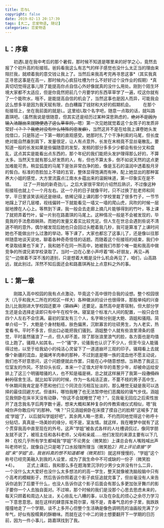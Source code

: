 ```yaml
---
title: 恋与L
copyright: false
date: 2019-02-13 20:17:39
tags: [大二, 恋爱物语, 随记]
categories: 恋爱物语
---
```

## L：序章
&emsp;&emsp;初遇L是在我中考后的那个暑假，那时候不知道是哪里来的好学之心，竟然去报了个初升高的衔接班。爸妈看我这么有志气的样子感觉也没什么太正当的理由来阻拦我，就顺着我的意交钱让我上了。当然后来我高考完再寻思这事*（其实我真正寻思这事是在高一，那时候内心疯狂吐槽为什么不好好过个没作业的假期）*<!-- More -->真真切切觉得这事儿除了能提高你点自信心外好像就真的没什么用处。刚到个陌生环境大家都不太适应，但是你竟然把前几个月要学的东西草草学了一遍，哎这你就有了一个能吹水，哦不，是能提高自信的机会了，当然这事也是因人而异，可能我会这么想多半是因为我天赋有限，白白糟蹋了钱财和大好的假期机会。
&emsp;&emsp;在那个衔接班上，坐在我前面的就是L。这里给L取个名字吧，随意一点取的话，就叫路嘉琪吧。（虽然我说是很随意，但其实还是经历过某种深思熟虑的，~~绝对不是因为输入法蹦出来就随便选了这么草率的，~~嗯）第一次见她就觉着这个女孩子的发质非常好~~（？？？我绝对没有什么特殊的恋发癖）~~，当然这并不是在给我上课卷她头发找借口，只是陈述一下第一眼的直观感受。她那时扎了个干净利索的马尾，但长度绝对能自然垂到肩下，发量很足，让人有点意外，长发在末梢竟不显丝毫散乱。要知道一般的长发如果是些偏随意的发型，发梢的部分多多少少都会有些分叉和盘乱，这点其实是能看出点东西的，那个年纪的我们能把头发护理得那么好的，不算太多。当然天生就有那么好发质的人，有，但也不算太多，倒不如说天然的这点更加难能可贵。稍显弧度的马尾下是张非常白净的脸，像是玉石的温润中透着股月牙的皙白。标准的杏脸加上不错的五官，整体显得饱满而有神，配上她显出的那种富养大小姐的感觉，大方里流露点江南水乡蕴出来的温婉味道，第一印象实在是不错。
&emsp;&emsp;过了一开始的新奇劲儿，之后大家很平常的介绍然后熟识，不过像这种衔接班也就上个一个月左右。这一个月的日子就像平时，只不过换了批老师和同学，平日里该笑该闹还是继续。依稀记得上课的那个学校里栽了很多竹子，一节节地蹿上了好几层楼，视线偏转一下就能看见一墙又一墙的爬山虎，风吹的时候一层层地撩在人心上。等熬到下课，我一般会去走廊上摘几片能够得到的竹叶，等上课了就把弄着竹叶，留一片别在路嘉琪的马尾上。这种情况一般是不会被发现的，毕竟我的手法愈趋娴熟，而她的发量又着实比较充足。但人生在世总会遇到些说不清道不明的意外，偶尔被发现后她也只会回过头瞪着我几秒，我可是算准了上课时间她也不能做出什么过激的举动，等下课了，大家也都忘了这事儿了，还是像以往那样随意地谈天说地，聊着各种奇奇怪怪的话题。而随着这个衔接班的结束，我们中考录取结果也下来了，我和她不在同一所高中，她被我们市那个唯一能和我高中做竞争的所谓兄弟学校录取了。当时一边在心里小声哼着“啊~好朋友，再见~再见”一边做着不深不浅的道别，只是想着大概是没什么机会再见了，咱们，山高路远，就此别过。浑然不知后面还会和路嘉琪再扯上点意料之外的事。
## L：第一章
&emsp;&emsp;刚踏入高中校园的我有点点激动，毕竟这个高中很符合我的设想。整个校园很大（几乎和我大二所在的校区一样大）各种徽派的设计也很得体，那股单纯的兴奋劲儿比我刚进大学校园还要冲（~~第四声~~）还要足。虽然高中是寄宿制，但大部分学生还是会选择走读即只有中午在校午休。寝室是个标准六人间的配置，一般只会住四个人左右不会住满。最初的室友有三个人，名字嘛分别是大鲍、涵姐和骚翔。简单介绍一下，大鲍是个身材魁梧，肤色偏黑，沉默寡言的壮硕男生，为人老实，热爱看书。平时不多言，但出口必能把我们骚到。涵姐整个人就有些浪里滑条的感觉，平时虽然骚浪了一点，但人却不差。除了那张浪里浪气的脸，各方面也是均值往上跑了。骚翔人如其名，一个“骚”字，论骚我也认识了不少人，但至今没人能骚得过他，以至于给我幼小的纯洁心灵留下了一道道崩坏三观的印子。骚翔看上去就像个新疆的混血，是偏烤羊肉串的那种，不过到底是哪一族的混血他不愿主动说，我们也不好意思问，这个问题便就此作罢，只能在心中随意想想。当熟悉了我这三位室友的作风，不禁仰头长叹，本来一个正值大好年华的青葱少年，却被命运给安排上了这三个明骚暗骚的人，也不知是福是祸，总之就这样展开了我第一段~~激情四射的~~宿舍生活。就比如军训的时候，作为一名纯洁正直，不蔓不枝的男子高中生，午休期间我肯定是不愿和他们三个同流合污相互扯淡的，那么睡觉无疑是我可以选择的最佳回避方式。但谁料，哪怕我睡了也无法暂停他们恶魔般的骚气步伐。涵姐见我侧卧在床半天没有动静，“你这不会就睡觉了吧？”，见我毫无回应之后索性放开了连念我名字后两字数十遍，想来大概和某种复杂的传教索魂仪式相似，嗯“我喊你声你敢应吗”的那种。“咦？”只见涵姐俯卧在床摸了摸自己的脸颊“这喊多了就成‘学姐’了，以后就叫学姐好吧”。其余两人略一思索，不约而同地觉得这个称呼十分贴切，真真是一场美妙的缘分，呃不是，室友情。就这样，我在睡梦中就有了这个贯穿我高中直至现在的外号。这声“学姐”被各式各样的人吐槽调侃过，像同学朋友就不说了，被班主任和各科老师，父母和亲戚……他们发现的来源主要有以下几种：在校几乎所有学生都喊我“学姐”不论男女（微笑脸）上课总会有人嘴贱喊出声叫老师听见，就像自己只是喝了口水般理所理当（微笑脸*2）网上评论直接“学姐”来“学姐”去，我爸妈真的想不知道都难（微笑脸*3）就这样慢慢的，“学姐”这个称号已经完美融入到我的人设里，成为了我生命中不可或缺的一份子（微笑脸*4）。
&emsp;&emsp;正式上课后，我和那么多在题海里沉浮的少男少女并没有什么二异，一个没什么太大爱好也没什么太多想法的的高一学生，整天就像被洗脑般脑中只有个高考的模糊影子，然后告诉你照着这个影子疯狂追就完事了，但丝毫没有人来告诉你追到了后要干什么，也没人告诉你这个影子后面会有那么多更加张牙舞爪的影子要你一个人去独自面对。不过嘛，那个时候的我们是没那个心思去思虑未来的，每天只顾着和周边人扯淡，关心些乱七八糟的事，以及在杂乱的烦心之余尽力学习一下意思意思。就在这样的肆意挥发荷尔蒙，哦不是，青春气息的步子里，我跌跌撞撞地走了一个学期，谈不上多开心但整个生活确是像色调明亮的油画般充满了少年气，好似有股糯黄的酥糖味。而就在这个中二的骑士想要翻开下一学期的日历前，因为一件小事儿，路嘉琪找到了我。

